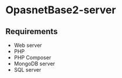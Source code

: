 # OpasnetBase2-server

## Requirements
 - Web server
 - PHP
 - PHP Composer
 - MongoDB server
 - SQL server